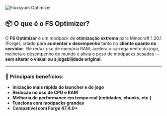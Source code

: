 ![Fluxsyum Optimizer](https://media.discordapp.net/attachments/1284858767925710910/1388933685914632333/20250629_142624.png?ex=6862c8cb&is=6861774b&hm=310197f2b7c7d65ddbd097c4a47faa719578a3659c40a0d0af38f60310e52aaa&=&format=webp&quality=lossless&width=1232&height=367)

## 📦 O que é o FS Optimizer?

O **FS Optimizer** é um modpack de **otimização extrema** para Minecraft 1.20.1 (Forge), criado para **aumentar o desempenho** tanto no **cliente quanto no servidor**.
Ele reduz uso de memória RAM, acelera o carregamento do jogo, melhora o desempenho de mundo e alivia o peso de modpacks pesados — **sem alterar o visual ou a jogabilidade original**.

---

### 🔧 Principais benefícios:

* **Iniciação mais rápida do launcher e do jogo**
* **Redução no uso de CPU e RAM**
* **Melhoria de performance em tempo real (entidades, chunks, etc.)**
* **Funciona com modpacks grandes**
* **Compatível com Forge 47.4.0+**
